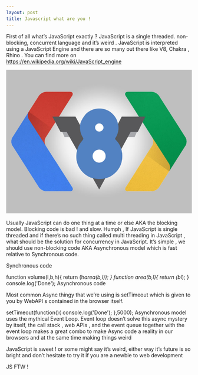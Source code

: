 ```yaml
---
layout: post
title: Javascript what are you ! 
---
```



First of all what’s JavaScript exactly ? JavaScript is a single threaded. non-blocking, concurrent language and it’s weird . JavaScript is interpreted using a JavaScript Engine and there are so many out there like V8, Chakra , Rhino . You can find more on https://en.wikipedia.org/wiki/JavaScript_engine

![V8](public/img/v8.jpg) 

Usually JavaScript can do one thing at a time or else AKA the blocking model. Blocking code is bad ! and slow. Humph , If JavaScript is single threaded and if there’s no such thing called multi threading in JavaScript , what should be the solution for concurrency in JavaScript. It’s simple , we should use non-blocking code AKA Asynchronous model which is fast relative to Synchronous code.

Synchronous code

function volume(l,b,h){
   return (h*area(b,l));
}
function area(b,l){
   return (b*l);
}
console.log('Done');
Asynchronous code

Most common Async thingy that we’re using is setTimeout which is given to you by WebAPI s contained in the browser itself.

setTimeout(function(){
   console.log('Done');
},5000);
Asynchronous model uses the mythical Event Loop. Event loop doesn’t solve this async mystery by itself, the call stack , web APIs , and the event queue together with the event loop makes a great combo to make Async code a reality in our browsers and at the same time making things weird

JavaScript is sweet ! or some might say it’s weird, either way it’s future is so bright and don’t hesitate to try it if you are a newbie to web development

JS FTW !